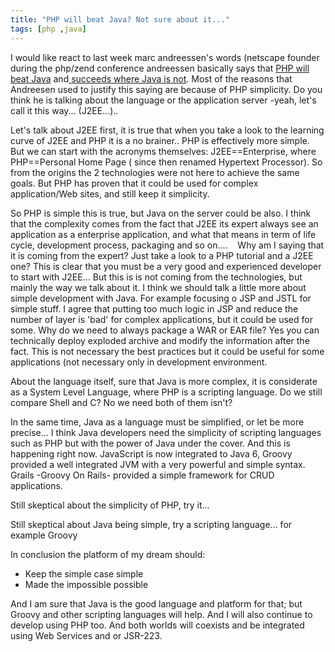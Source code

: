 ```yaml
---
title: "PHP will beat Java? Not sure about it..."
tags: [php ,java]
---
```

I would like react to last week marc andreessen's words (netscape founder during
  the php/zend conference andreessen basically says that
  [PHP will beat Java](http://management.silicon.com/itpro/0,39024675,39153501,00.htm) and[ succeeds where Java is not](http://news.com.com/Andreessen+PHP+succeeding+where+Java+isnt/2100-1012_3-5903187.html). Most of the reasons that
  Andreesen used to justify this saying are because of PHP simplicity. Do you
  think he is talking about the language or the application server -yeah, let's
  call it this way... (J2EE...)..

Let's talk about J2EE first, it is true that when you take a look to the
  learning curve of J2EE and PHP it is a no brainer.. PHP is effectively more simple.
  But we can start with the acronyms themselves: J2EE==Enterprise, where
  PHP==Personal Home Page ( since then renamed Hypertext Processor). So from the
  origins the 2 technologies were not here to achieve the same goals. But PHP has
  proven that it could be used for complex application/Web sites, and still keep
  it simplicity.

So PHP is simple this is true, but Java on the server could be also. I think
  that the complexity comes from the fact that J2EE its expert always see an
  application as a enterprise application, and what that means in term of life
  cycle, development process, packaging and so on....&nbsp;&nbsp;&nbsp; Why am I
  saying that it is coming from the expert? Just take a look to a PHP tutorial
  and a J2EE one? This is clear that you must be a very good and experienced
  developer to start with J2EE... But this is is not coming from the technologies,
  but mainly the way we talk about it. I think we should talk a little more about
  simple development with Java. For example focusing o JSP and JSTL for simple
  stuff. I agree that putting too much logic in JSP and reduce the number of
  layer is 'bad' for complex applications, but it could be used for some. Why do
  we need to always package a WAR or EAR file? Yes you can technically deploy exploded
  archive and modify the information after the fact. This is not necessary the
  best practices but it could be useful for some applications (not necessary only
    in development environment.

About the language itself, sure that Java is more complex, it is considerate as
    a System Level Language, where PHP is a scripting language. Do we still compare
    Shell and C? No we need both of them isn't?

In the same time, Java as a language must be simplified, or let be more precise...
    I think Java developers need the simplicity of scripting languages such as PHP
    but with the power of Java under the cover. And this is happening right now. JavaScript
    is now integrated to Java 6, Groovy provided a well integrated JVM with a very powerful
    and simple syntax. Grails -Groovy On Rails- provided a simple framework for
    CRUD applications.

Still skeptical about the simplicity of PHP, try it...

Still skeptical about Java being simple, try a scripting language... for example Groovy

In conclusion the platform of my dream should:

* Keep the simple case simple
* Made the impossible possible


And I am sure that Java is the good language and platform for that; but
Groovy and other scripting languages will help. And I will also
    continue to develop using PHP too. And both worlds will coexists and be
    integrated using Web Services and or JSR-223.
    
